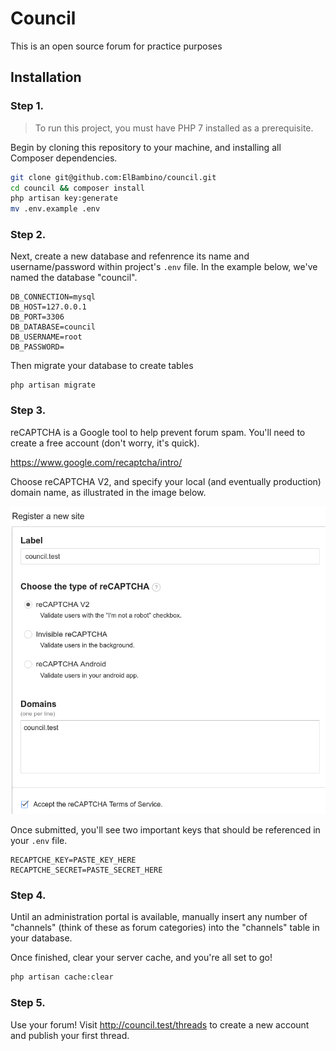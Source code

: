 # Council

This is an open source forum for practice purposes

## Installation

### Step 1.

> To run this project, you must have PHP 7 installed as a prerequisite.

Begin by cloning this repository to your machine, and installing all Composer  dependencies.

```bash
git clone git@github.com:ElBambino/council.git
cd council && composer install
php artisan key:generate
mv .env.example .env
```

### Step 2.

Next, create a new database and refenrence its name and username/password within project's `.env` file. In the example below, we've named the database "council".

```
DB_CONNECTION=mysql
DB_HOST=127.0.0.1
DB_PORT=3306
DB_DATABASE=council
DB_USERNAME=root
DB_PASSWORD=
```

Then migrate your database to create tables

```
php artisan migrate
```

### Step 3.

reCAPTCHA is a Google tool to help prevent forum spam. You'll need to create a free account (don't worry, it's quick).

https://www.google.com/recaptcha/intro/

Choose reCAPTCHA V2, and specify your local (and eventually production) domain name, as illustrated in the image below.

![GitHub Logo](/storage/Markdown/reCAPTCHA.png)

Once submitted, you'll see two important keys that should be referenced in your `.env` file.
```
RECAPTCHE_KEY=PASTE_KEY_HERE
RECAPTCHE_SECRET=PASTE_SECRET_HERE
```

### Step 4.

Until an administration portal is available, manually insert any number of "channels" (think of these as forum categories) into the "channels" table in your database.

Once finished, clear your server cache, and you're all set to go!

```bash
php artisan cache:clear
```
### Step 5.

Use your forum! Visit http://council.test/threads to create a new account and publish your first thread.
